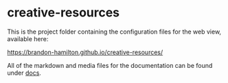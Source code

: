 # creative-resources

This is the project folder containing the configuration files for the web view, available here:

https://brandon-hamilton.github.io/creative-resources/

All of the markdown and media files for the documentation can be found under [docs](/docs).
